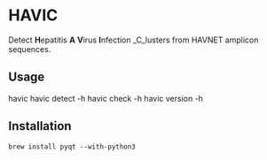 # HAVIC
Detect **H**epatitis **A** **V**irus **I**nfection _C_lusters from HAVNET amplicon sequences.  

## Usage
havic
havic detect -h
havic check -h
havic version -h



## Installation
```
brew install pyqt --with-python3
```
